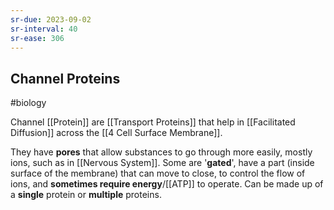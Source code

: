 ```yaml
---
sr-due: 2023-09-02
sr-interval: 40
sr-ease: 306
---
```

## Channel Proteins
#biology 

Channel [[Protein]] are [[Transport Proteins]] that help in [[Facilitated Diffusion]] across the [[4 Cell Surface Membrane]].

They have **pores** that allow substances to go through more easily, mostly ions, such as in [[Nervous System]].
Some are '**gated**', have a part (inside surface of the membrane) that can move to close, to control the flow of ions, and **sometimes require energy**/[[ATP]] to operate.
Can be made up of a **single** protein or **multiple** proteins.
